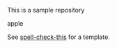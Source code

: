 This is a sample repository

apple

See [spell-check-this](https://github.com/check-spelling/spell-check-this) for a template.
